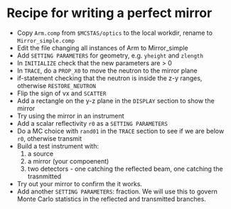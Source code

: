 # Recipe for writing a perfect mirror

* Copy ```Arm.comp``` from ```$MCSTAS/optics``` to the local workdir, rename to ```Mirror_simple.comp```
* Edit the file changing all instances of Arm to Mirror_simple
* Add ```SETTING PARAMETERS``` for geometry, e.g. ```yheight``` and ```zlength```
* In ```INITIALIZE``` check that the new parameters are > 0
* In ```TRACE```, do a ```PROP_X0``` to move the neutron to the mirror plane
* if-statement checking that the neutron is inside the z-y ranges, otherwise ```RESTORE_NEUTRON```
* Flip the sign of vx and ```SCATTER```
* Add a rectangle on the y-z plane in the ```DISPLAY``` section to show the mirror 
* Try using the mirror in an instrument
* Add a scalar reflectivity ```r0``` as a  ```SETTING PARAMETERS```
* Do a MC choice with ```rand01``` in the ```TRACE``` section to see if we are below ```r0```, otherwise transmit
* Build a test instrument with:
   1. a source
   1. a mirror (your compoenent)
   1. two detectors - one catching the reflected beam, one catching the trasnmitted
* Try out your mirror to confirm the it works.
* Add another  ```SETTING PARAMETERS```: fraction. We will use this to govern Monte Carlo statistics in the reflected and transmitted branches.
